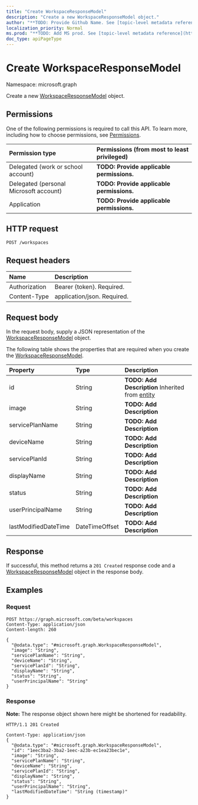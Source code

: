 ```yaml
---
title: "Create WorkspaceResponseModel"
description: "Create a new WorkspaceResponseModel object."
author: "**TODO: Provide Github Name. See [topic-level metadata reference](https://msgo.azurewebsites.net/add/document/guidelines/metadata.html#topic-level-metadata)**"
localization_priority: Normal
ms.prod: "**TODO: Add MS prod. See [topic-level metadata reference](https://msgo.azurewebsites.net/add/document/guidelines/metadata.html#topic-level-metadata)**"
doc_type: apiPageType
---
```


# Create WorkspaceResponseModel
Namespace: microsoft.graph

Create a new [WorkspaceResponseModel](../resources/workspaceresponsemodel.md) object.

## Permissions
One of the following permissions is required to call this API. To learn more, including how to choose permissions, see [Permissions](/graph/permissions-reference).

|Permission type|Permissions (from most to least privileged)|
|:---|:---|
|Delegated (work or school account)|**TODO: Provide applicable permissions.**|
|Delegated (personal Microsoft account)|**TODO: Provide applicable permissions.**|
|Application|**TODO: Provide applicable permissions.**|

## HTTP request

<!-- {
  "blockType": "ignored"
}
-->
``` http
POST /workspaces
```

## Request headers
|Name|Description|
|:---|:---|
|Authorization|Bearer {token}. Required.|
|Content-Type|application/json. Required.|

## Request body
In the request body, supply a JSON representation of the [WorkspaceResponseModel](../resources/workspaceresponsemodel.md) object.

The following table shows the properties that are required when you create the [WorkspaceResponseModel](../resources/workspaceresponsemodel.md).

|Property|Type|Description|
|:---|:---|:---|
|id|String|**TODO: Add Description** Inherited from [entity](../resources/entity.md)|
|image|String|**TODO: Add Description**|
|servicePlanName|String|**TODO: Add Description**|
|deviceName|String|**TODO: Add Description**|
|servicePlanId|String|**TODO: Add Description**|
|displayName|String|**TODO: Add Description**|
|status|String|**TODO: Add Description**|
|userPrincipalName|String|**TODO: Add Description**|
|lastModifiedDateTime|DateTimeOffset|**TODO: Add Description**|



## Response

If successful, this method returns a `201 Created` response code and a [WorkspaceResponseModel](../resources/workspaceresponsemodel.md) object in the response body.

## Examples

### Request
<!-- {
  "blockType": "request",
  "name": "create_workspaceresponsemodel_from_workspaces"
}
-->
``` http
POST https://graph.microsoft.com/beta/workspaces
Content-Type: application/json
Content-length: 260

{
  "@odata.type": "#microsoft.graph.WorkspaceResponseModel",
  "image": "String",
  "servicePlanName": "String",
  "deviceName": "String",
  "servicePlanId": "String",
  "displayName": "String",
  "status": "String",
  "userPrincipalName": "String"
}
```


### Response
**Note:** The response object shown here might be shortened for readability.
<!-- {
  "blockType": "response",
  "truncated": true,
  "@odata.type": "microsoft.graph.WorkspaceResponseModel"
}
-->
``` http
HTTP/1.1 201 Created

Content-Type: application/json
{
  "@odata.type": "#microsoft.graph.WorkspaceResponseModel",
  "id": "1eec3ba2-3ba2-1eec-a23b-ec1ea23bec1e",
  "image": "String",
  "servicePlanName": "String",
  "deviceName": "String",
  "servicePlanId": "String",
  "displayName": "String",
  "status": "String",
  "userPrincipalName": "String",
  "lastModifiedDateTime": "String (timestamp)"
}
```

